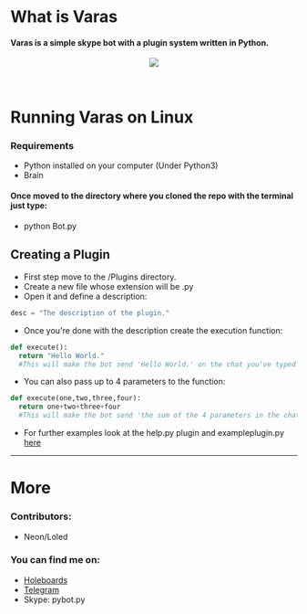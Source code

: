 # What is  Varas

#### Varas is a simple skype bot with a plugin system written in Python.

<p align="center"><img src="http://i.imgur.com/IJJf7XE.jpg" /></p><br>

# Running Varas on Linux

### Requirements 

* Python installed on your computer (Under Python3)
* Brain

#### Once moved to the directory where you cloned the repo with the terminal just type:

* python Bot.py

## Creating a Plugin

* First step move to the /Plugins directory.
* Create a new file whose extension will be .py
* Open it and define a description:
```python
desc = "The description of the plugin."
```
* Once you're done with the description create the execution function:
```python
def execute():
  return "Hello World."
  #This will make the bot send 'Hello World.' on the chat you've typed the command.
```
* You can also pass up to 4 parameters to the function:
```python
def execute(one,two,three,four):
  return one+two+three+four
  #This will make the bot send 'the sum of the 4 parameters in the chat you've typed the command
```

* For further examples look at the help.py plugin and exampleplugin.py [here](https://github.com/GooogIe/Varas/tree/master/Plugins)

***
# More #

### Contributors:

* Neon/Loled

### You can find me on:

* [Holeboards](www.holeboards.eu)
* [Telegram](www.telegram.me/GooogIe)
* Skype: pybot.py

